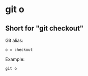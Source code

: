 # git o

## Short for "git checkout"

Git alias:

```git
o = checkout
```

Example:

```shell
git o
```
